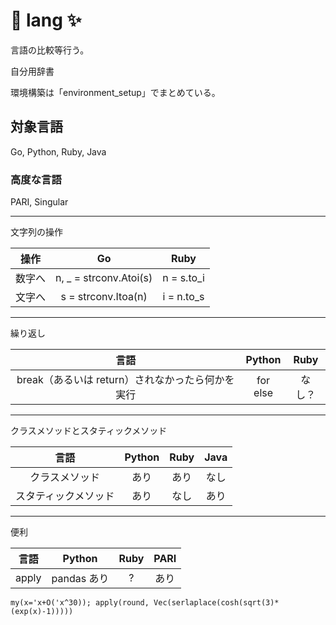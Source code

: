 # 🚀 lang ✨

言語の比較等行う。

自分用辞書

環境構築は「environment_setup」でまとめている。

## 対象言語

Go, Python, Ruby, Java

### 高度な言語

PARI, Singular

--------------------

文字列の操作

| 操作 | Go | Ruby |
| :--: | :--: | :--: |
| 数字へ | n, _ = strconv.Atoi(s) | n = s.to_i |
| 文字へ | s = strconv.Itoa(n) | i = n.to_s |

--------------------

繰り返し

| 言語 | Python | Ruby |
| :--: | :--: | :--: |
|  break（あるいは return）されなかったら何かを実行 | for else | なし？ | 

--------------------

クラスメソッドとスタティックメソッド

| 言語 | Python | Ruby | Java |
| :--: | :--: | :--: | :--: |
| クラスメソッド | あり | あり | なし | 
| スタティックメソッド | あり | なし | あり |

--------------------

便利

| 言語 | Python | Ruby | PARI |
| :--: | :--: | :--: | :--: |
| apply | pandas あり | ? | あり | 

```PARI:apply
my(x='x+O('x^30)); apply(round, Vec(serlaplace(cosh(sqrt(3)*(exp(x)-1)))))
```


